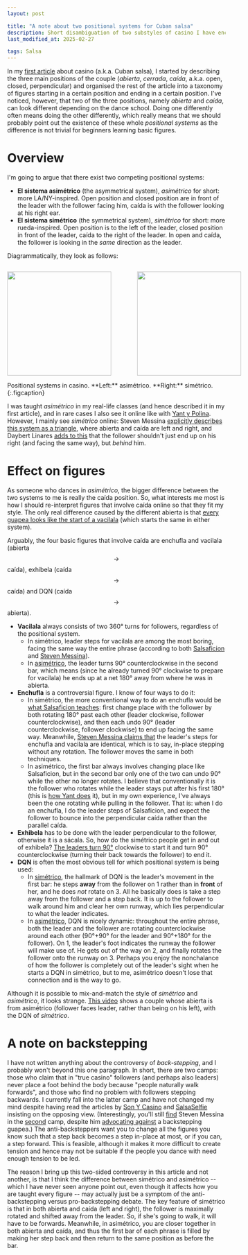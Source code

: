 ```yaml
---
layout: post

title: "A note about two positional systems for Cuban salsa"
description: Short disambiguation of two substyles of casino I have encountered in the wild.
last_modified_at: 2025-02-27

tags: Salsa
---
```


In my [first article](https://bauwenst.github.io/posts/tutorials/dancing/2024-12-11-salsa-101/) about casino (a.k.a. Cuban salsa), I started by describing the three main positions of the couple (*abierta*, *cerrada*, *caída*, a.k.a. open, closed, perpendicular) and organised the rest of the article into a taxonomy of figures starting in a certain position and ending in a certain position. I've noticed, however, that two of the three positions, namely *abierta* and *caída*, can look different depending on the dance school. Doing one differently often means doing the other differently, which really means that we should probably point out the existence of these whole *positional systems* as the difference is not trivial for beginners learning basic figures.

# Overview
I'm going to argue that there exist two competing positional systems: 
- **El sistema asimétrico** (the asymmetrical system), *asimétrico* for short: more LA/NY-inspired. Open position and closed position are in front of the leader with the follower facing him, caída is with the follower looking at his right ear.
- **El sistema simétrico** (the symmetrical system), *simétrico* for short: more rueda-inspired. Open position is to the left of the leader, closed position in front of the leader, caída to the right of the leader. In open and caída, the follower is looking in the *same* direction as the leader.

Diagrammatically, they look as follows:
<p style="display:inline-block; white-space: nowrap; width:100%; text-align: center;">
    <span style="display:inline-block; vertical-align:middle; padding-right: 4em;">
        <img src="/cdn/img/svg/2025/salsa-sistema-asimetrico.svg" style="height: 25cqw;"/>
    </span>
    <span style="display:inline-block; vertical-align:middle;">
        <img src="/cdn/img/svg/2025/salsa-sistema-simetrico.svg" style="width: 25cqw;"/>
    </span>
</p>
Positional systems in casino. **Left:** asimétrico. **Right:** simétrico.
{:.figcaption}

I was taught *asimétrico* in my real-life classes (and hence described it in my first article), and in rare cases I also see it online like with [Yant y Polina](https://www.youtube.com/watch?v=K9jNJCZ420E). 
However, I mainly see *simétrico* online: Steven Messina [explicitly describes this system as a triangle](https://youtu.be/vPlTwKLdgDI?t=37), where abierta and caída are left and right, and Daybert Linares [adds to this](https://youtu.be/FSizt_LwXXA?t=215) that the follower shouldn't just end up on his right (and facing the same way), but *behind* him.

# Effect on figures
As someone who dances in *asimétrico*, the bigger difference between the two systems to me is really the caída position. So, what interests me most is how I should re-interpret figures that involve caída online so that they fit my style. The only real difference caused by the different abierta is that [every guapea looks like the start of a vacilala](https://youtu.be/LBb-rCmkGYo?t=226) (which starts the same in either system).

Arguably, the four basic figures that involve caída are enchufla and vacilala (abierta $$\to$$ caída), exhibela (caída $$\to$$ caída) and DQN (caída $$\to$$ abierta).
- **Vacilala** always consists of two 360° turns for followers, regardless of the positional system. 
    - In simétrico, leader steps for vacilala are among the most boring, facing the same way the entire phrase (according to both [Salsaficion](https://youtube.com/shorts/ZL76XvSxV44) and [Steven Messina](https://youtu.be/mM6nnzLmq8Q?t=178)). 
    - In [asimétrico](https://youtu.be/K9jNJCZ420E?t=175), the leader turns 90° counterclockwise in the second bar, which means (since he already turned 90° clockwise to prepare for vacilala) he ends up at a net 180° away from where he was in abierta.
- **Enchufla** is a controversial figure. I know of four ways to do it: 
    - In simétrico, the more conventional way to do an enchufla would be [what Salsaficion teaches](https://www.youtube.com/shorts/CRhzxm1H59o): first change place with the follower by both rotating 180° past each other (leader clockwise, follower counterclockwise), and then each undo 90° (leader counterclockwise, follower clockwise) to end up facing the same way. Meanwhile, [Steven Messina claims that](https://youtu.be/_iuTcEHnfZQ?t=252) the leader's steps for enchufla and vacilala are identical, which is to say, in-place stepping without any rotation. The follower moves the same in both techniques.
    - In asimétrico, the first bar always involves changing place like Salsaficion, but in the second bar only one of the two can undo 90° while the other no longer rotates. I believe that conventionally it is the follower who rotates while the leader stays put after his first 180° (this is [how Yant does](https://youtu.be/K9jNJCZ420E?t=227) it), but in my own experience, I've always been the one rotating while pulling in the follower. That is: when I do an enchufla, I do the leader steps of Salsaficion, and expect the follower to bounce into the perpendicular caída rather than the parallel caída.
- **Exhibela** has to be done with the leader perpendicular to the follower, otherwise it is a sácala. So, how do the simétrico people get in and out of exhibela? [The leaders turn 90°](https://youtu.be/_iuTcEHnfZQ?t=529) clockwise to start it and turn 90° counterclockwise (turning their back towards the follower) to end it.
- **DQN** is often the most obvious tell for which positional system is being used:
    - In [simétrico](https://youtube.com/shorts/CRhzxm1H59o), the hallmark of DQN is the leader's movement in the first bar: he steps **away** from the follower on 1 rather than in **front** of her, and he does *not* rotate on 3. All he basically does is take a step away from the follower and a step back. It is up to the follower to walk around him and clear her own runway, which lies perpendicular to what the leader indicates.
    - In [asimétrico](https://www.youtube.com/watch?v=h8Xj1Kin9Qs), DQN is nicely dynamic: throughout the entire phrase, both the leader and the follower are rotating counterclockwise around each other (90°+90° for the leader and 90°+180° for the follower). On 1, the leader's foot indicates the runway the follower will make use of. He gets out of the way on 2, and finally rotates the follower onto the runway on 3. Perhaps you enjoy the nonchalance of how the follower is completely out of the leader's sight when he starts a DQN in simétrico, but to me, asimétrico doesn't lose that connection and is the way to go.

Although it is possible to mix-and-match the style of *simétrico* and *asimétrico*, it looks strange. [This video](https://www.youtube.com/shorts/LOQ1xaBzMUc) shows a couple whose abierta is from asimétrico (follower faces leader, rather than being on his left), with the DQN of *simétrico*.

# A note on backstepping
I have not written anything about the controversy of *back-stepping*, and I probably won't beyond this one paragraph. In short, there are two camps: those who claim that in "true casino" followers (and perhaps also leaders) never place a foot behind the body because "people naturally walk forwards", and those who find no problem with followers stepping backwards. I currently fall into the latter camp and have not changed my mind despite having read the articles by [Son Y Casino](https://sonycasino.com/2016/08/01/on-the-mcc-and-the-dance-of-casino-a-perspective/) and [SalsaSelfie](https://salsaselfie.com/2022/02/13/cuban-salsa-why-a-follow-should-step-forward-by-default/) insisting on the opposing view. (Interestingly, you'll still [find](https://www.youtube.com/watch?v=ZRBoEPvoF7Y) Steven Messina in the [second](https://www.youtube.com/watch?v=ZheSebsyHLw) camp, despite him [advocating against](https://www.youtube.com/shorts/2a9vrxGnBiE) a backstepping guapea.) The anti-backsteppers want you to change all the figures you know such that a step back becomes a step in-place at most, or if you can, a step forward. This is feasible, although it makes it more difficult to create tension and hence may not be suitable if the people you dance with need enough tension to be led. 

The reason I bring up this two-sided controversy in this article and not another, is that I think the difference between simétrico and asimétrico -- which I have never seen anyone point out, even though it affects how you are taught every figure -- may actually just be a symptom of the anti-backstepping versus pro-backstepping debate. The key feature of simétrico is that in both abierta and caída (left and right), the follower is maximally rotated and shifted away from the leader. So, if she's going to walk, it will have to be forwards. Meanwhile, in asimétrico, you are closer together in both abierta and caída, and thus the first bar of each phrase is filled by making her step back and then return to the same position as before the bar.
